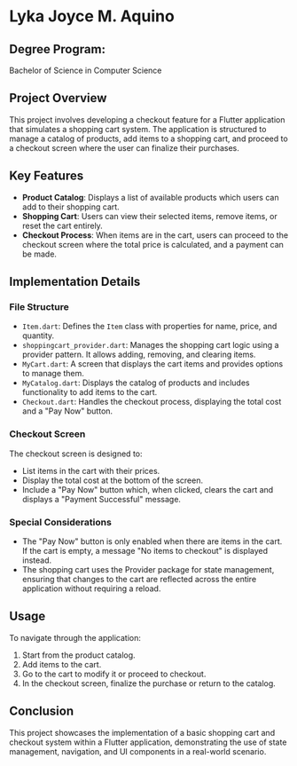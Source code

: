# Lyka Joyce M. Aquino

## Degree Program: 
Bachelor of Science in Computer Science

## Project Overview
This project involves developing a checkout feature for a Flutter application that simulates a shopping cart system. The application is structured to manage a catalog of products, add items to a shopping cart, and proceed to a checkout screen where the user can finalize their purchases.

## Key Features
- **Product Catalog**: Displays a list of available products which users can add to their shopping cart.
- **Shopping Cart**: Users can view their selected items, remove items, or reset the cart entirely.
- **Checkout Process**: When items are in the cart, users can proceed to the checkout screen where the total price is calculated, and a payment can be made.

## Implementation Details

### File Structure
- `Item.dart`: Defines the `Item` class with properties for name, price, and quantity.
- `shoppingcart_provider.dart`: Manages the shopping cart logic using a provider pattern. It allows adding, removing, and clearing items.
- `MyCart.dart`: A screen that displays the cart items and provides options to manage them.
- `MyCatalog.dart`: Displays the catalog of products and includes functionality to add items to the cart.
- `Checkout.dart`: Handles the checkout process, displaying the total cost and a "Pay Now" button.

### Checkout Screen
The checkout screen is designed to:
- List items in the cart with their prices.
- Display the total cost at the bottom of the screen.
- Include a "Pay Now" button which, when clicked, clears the cart and displays a "Payment Successful" message.

### Special Considerations
- The "Pay Now" button is only enabled when there are items in the cart. If the cart is empty, a message "No items to checkout" is displayed instead.
- The shopping cart uses the Provider package for state management, ensuring that changes to the cart are reflected across the entire application without requiring a reload.

## Usage
To navigate through the application:
1. Start from the product catalog.
2. Add items to the cart.
3. Go to the cart to modify it or proceed to checkout.
4. In the checkout screen, finalize the purchase or return to the catalog.

## Conclusion
This project showcases the implementation of a basic shopping cart and checkout system within a Flutter application, demonstrating the use of state management, navigation, and UI components in a real-world scenario.
